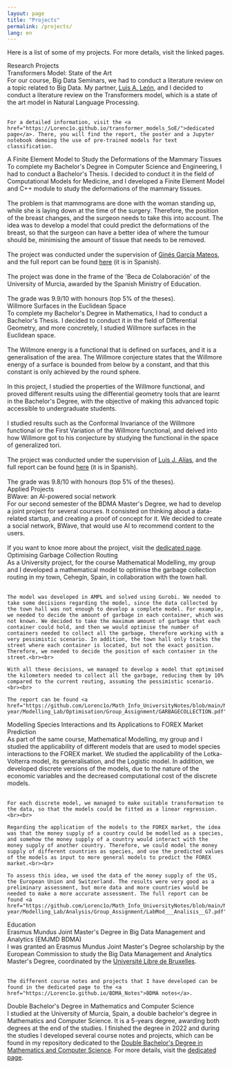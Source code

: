 ```yaml
---
layout: page
title: "Projects"
permalink: /projects/
lang: en
---
```

Here is a list of some of my projects. For more details, visit the linked pages.

<div class="category-title">Research Projects</div>
<div class="project-title" onclick="toggleProject('transformers-content')">
    Transformers Model: State of the Art
</div>
<div id="transformers-content" class="project-content">
    For our course, Big Data Seminars, we had to conduct a literature review on a topic related to Big Data. My partner, <a href="https://github.com/Action52">Luis A. León</a>, and I decided to conduct a literature review on the Transformers model, which is a state of the art model in Natural Language Processing. 
    <br><br>

    For a detailed information, visit the <a href="https://Lorenc1o.github.io/transformer_models_SoE/">dedicated page</a>. There, you will find the report, the poster and a Jupyter notebook demoing the use of pre-trained models for text classification.
</div>

<div class="project-title" onclick="toggleProject('FEM')">
    A Finite Element Model to Study the Deformations of the Mammary Tissues
</div>
<div id="FEM" class="project-content">
    To complete my Bachelor's Degree in Computer Science and Engineering, I had to conduct a Bachelor's Thesis. I decided to conduct it in the field of Computational Models for Medicine, and I developed a Finite Element Model and C++ module to study the deformations of the mammary tissues. <br><br>
    The problem is that mammograms are done with the woman standing up, while she is laying down at the time of the surgery. Therefore, the position of the breast changes, and the surgeon needs to take this into account. The idea was to develop a model that could predict the deformations of the breast, so that the surgeon can have a better idea of where the tumour should be, minimising the amount of tissue that needs to be removed. <br><br>
    The project was conducted under the supervision of <a href="https://dis.um.es/~ginesgm/">Ginés García Mateos</a>, and the full report can be found <a href="https://lorenc1o.github.io/Math_Info_UniversityNotes/comp_sci/tfg/TFG_FEM.pdf">here</a> (it is in Spanish).<br><br>
    The project was done in the frame of the 'Beca de Colaboración' of the University of Murcia, awarded by the Spanish Ministry of Education.<br><br>
    The grade was 9.9/10 with honours (top 5% of the theses).
</div>

<div class="project-title" onclick="toggleProject('Willmore')">
    Willmore Surfaces in the Euclidean Space
</div>
<div id="Willmore" class="project-content">
    To complete my Bachelor's Degree in Mathematics, I had to conduct a Bachelor's Thesis. I decided to conduct it in the field of Differential Geometry, and more concretely, I studied Willmore surfaces in the Euclidean space. <br><br>
    The Willmore energy is a functional that is defined on surfaces, and it is a generalisation of the area. The Willmore conjecture states that the Willmore energy of a surface is bounded from below by a constant, and that this constant is only achieved by the round sphere. <br><br>
    In this project, I studied the properties of the Willmore functional, and proved different results using the differential geometry tools that are learnt in the Bachelor's Degree, with the objective of making this advanced topic accessible to undergraduate students. <br><br>
    I studied results such as the Conformal Invariance of the Willmore functional or the First Variation of the Willmore functional, and delved into how Willmore got to his conjecture by studying the functional in the space of generalized tori. <br><br>
    The project was conducted under the supervision of <a href="https://webs.um.es/ljalias/miwiki/doku.php">Luis J. Alías</a>, and the full report can be found <a href="https://lorenc1o.github.io/Math_Info_UniversityNotes/mathematics/tfg/TFG_WillmoreSurfaces.pdf">here</a> (it is in Spanish).<br><br>
    The grade was 9.8/10 with honours (top 5% of the theses).
</div>

<div class="category-title">Applied Projects</div>

<div class="project-title" onclick="toggleProject('AI-social-network')">
    BWave: an AI-powered social network
</div>
<div id="AI-social-network" class="project-content">
    For our second semester of the BDMA Master's Degree, we had to develop a joint project for several courses.
    It consisted on thinking about a data-related startup, and creating a proof of concept for it. We decided to create a social network, BWave, that would use AI to recommend content to the users. <br><br>
    If you want to knoe more about the project, visit the <a href="https://aliabusaleh.github.io/bdma-upc-bdm-bwave/index.html">dedicated page</a>.
</div>

<div class="project-title" onclick="toggleProject('garbage-content')">
    Optimising Garbage Collection Routing
</div>
<div id="garbage-content" class="project-content">
    As a University project, for the course Mathematical Modelling, my group and I developed a mathematical model to optimise the garbage collection routing in my town, Cehegín, Spain, in collaboration with the town hall.<br><br>

    The model was developed in AMPL and solved using Gurobi. We needed to take some decisions regarding the model, since the data collected by the town hall was not enough to develop a complete model. For example, we needed to decide the amount of garbage in each container, which was not known. We decided to take the maximum amount of garbage that each container could hold, and then we would optimise the number of containers needed to collect all the garbage, therefore working with a very pessimistic scenario. In addition, the town hall only tracks the street where each container is located, but not the exact position. Therefore, we needed to decide the position of each container in the street.<br><br>

    With all these decisions, we managed to develop a model that optimised the kilometers needed to collect all the garbage, reducing them by 10% compared to the current routing, assuming the pessimistic scenario.<br><br>

    The report can be found <a href="https://github.com/Lorenc1o/Math_Info_UniversityNotes/blob/main/Mathematics/5th-year/Modelling_Lab/Optimisation/Group_Assignment/GARBAGECOLLECTION.pdf">here</a>.
</div>

<div class="project-title" onclick="toggleProject('forex-content')">
    Modelling Species Interactions and Its Applications to FOREX Market Prediction
</div>
<div id="forex-content" class="project-content">
    As part of the same course, Mathematical Modelling, my group and I studied the applicability of different models that are used to model species interactions to the FOREX market. We studied the applicability of the Lotka-Volterra model, its generalisation, and the Logistic model. In addition, we developed discrete versions of the models, due to the nature of the economic variables and the decreased computational cost of the discrete models.<br><br>

    For each discrete model, we managed to make suitable transformation to the data, so that the models could be fitted as a linear regression. <br><br>

    Regarding the application of the models to the FOREX market, the idea was that the money supply of a country could be modelled as a species, and somehow the money supply of a country would interact with the money supply of another country. Therefore, we could model the money supply of different countries as species, and use the predicted values of the models as input to more general models to predict the FOREX market.<br><br>

    To assess this idea, we used the data of the money supply of the US, the European Union and Switzerland. The results were very good as a preliminary assessment, but more data and more countries would be needed to make a more accurate assessment. The full report can be found <a href="https://github.com/Lorenc1o/Math_Info_UniversityNotes/blob/main/Mathematics/5th-year/Modelling_Lab/Analysis/Group_Assignment/LabMod___Analisis__G7.pdf">here</a>.
</div>

<div class="category-title">Education</div>
<div class="project-title" onclick="toggleProject('bdma-content')">
    Erasmus Mundus Joint Master's Degree in Big Data Management and Analytics (EMJMD BDMA)
</div>
<div id="bdma-content" class="project-content">
    I was granted an Erasmus Mundus Joint Master's Degree scholarship by the European Commission to study the Big Data Management and Analytics Master's Degree, coordinated by the <a href="https://www.ulb.be/">Université Libre de Bruxelles</a>. <br><br>

    The different course notes and projects that I have developed can be found in the dedicated page to the <a href="https://Lorenc1o.github.io/BDMA_Notes">BDMA notes</a>.
</div>
<div class="project-title" onclick="toggleProject('mathcs-content')">
    Double Bachelor's Degree in Mathematics and Computer Science
</div>
<div id="mathcs-content" class="project-content">
    I studied at the University of Murcia, Spain, a double bachelor's degree in Mathematics and Computer Science. It is a 5-years degree, awarding both degrees at the end of the studies. I finished the degree in 2022 and during the studies I developed several course notes and projects, which can be found in my repository dedicated to the <a href="https://github.com/Lorenc1o/Math_Info_UniversityNotes">Double Bachelor's Degree in Mathematics and Computer Science</a>. For more details, visit the <a href="https://lorenc1o.github.io/Math_Info_UniversityNotes/index.html">dedicated page</a>.
</div>
